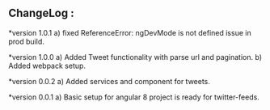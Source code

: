 ## ChangeLog :

*version 1.0.1
    a) fixed ReferenceError: ngDevMode is not defined issue in prod build.

*version 1.0.0
    a) Added Tweet functionality with parse url and pagination.
    b) Added webpack setup.

*version 0.0.2
    a) Added services and component for tweets.

*version 0.0.1
    a) Basic setup for angular 8 project is ready for twitter-feeds.



 

      
  
   

